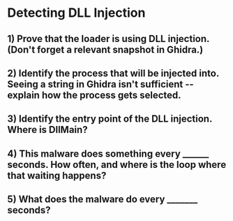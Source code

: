 # Detecting DLL Injection 

## 1) Prove that the loader is using DLL injection. (Don't forget a relevant snapshot in Ghidra.)


## 2) Identify the process that will be injected into. Seeing a string in Ghidra isn't sufficient -- explain how the process gets selected.


## 3) Identify the entry point of the DLL injection. Where is DllMain?


## 4) This malware does something every ______ seconds. How often, and where is the loop where that waiting happens?


## 5) What does the malware do every _______ seconds?

